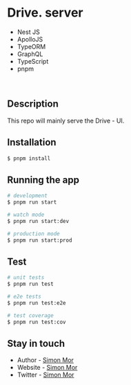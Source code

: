 # Drive. server
* Nest JS
* ApolloJS
* TypeORM
* GraphQL
* TypeScript
* pnpm

<br />

## Description

This repo will mainly serve the Drive - UI.

## Installation

```bash
$ pnpm install
```

## Running the app

```bash
# development
$ pnpm run start

# watch mode
$ pnpm run start:dev

# production mode
$ pnpm run start:prod
```

## Test

```bash
# unit tests
$ pnpm run test

# e2e tests
$ pnpm run test:e2e

# test coverage
$ pnpm run test:cov
```

## Stay in touch

- Author - [Simon Mor](https://simonmor.com)
- Website - [Simon Mor](https://simonmor.com)
- Twitter - [Simon Mor](https://simonmor.com)
